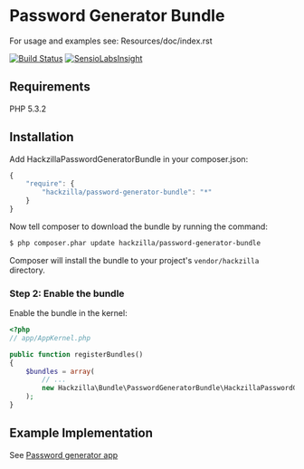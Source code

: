 Password Generator Bundle
=========================

For usage and examples see: Resources/doc/index.rst

[![Build Status](https://travis-ci.org/hackzilla/password-generator-bundle.png?branch=master)](https://travis-ci.org/hackzilla/password-generator-bundle)
[![SensioLabsInsight](https://insight.sensiolabs.com/projects/022d0d22-f291-4923-8c03-14e665d94b9c/mini.png)](https://insight.sensiolabs.com/projects/022d0d22-f291-4923-8c03-14e665d94b9c)

Requirements
------------

PHP 5.3.2


Installation
------------

Add HackzillaPasswordGeneratorBundle in your composer.json:

```js
{
    "require": {
        "hackzilla/password-generator-bundle": "*"
    }
}
```

Now tell composer to download the bundle by running the command:

``` bash
$ php composer.phar update hackzilla/password-generator-bundle
```

Composer will install the bundle to your project's `vendor/hackzilla` directory.

### Step 2: Enable the bundle

Enable the bundle in the kernel:

``` php
<?php
// app/AppKernel.php

public function registerBundles()
{
    $bundles = array(
        // ...
        new Hackzilla\Bundle\PasswordGeneratorBundle\HackzillaPasswordGeneratorBundle(),
    );
}
```

Example Implementation
----------------------

See [Password generator app](https://github.com/hackzilla/password-generator-app)
